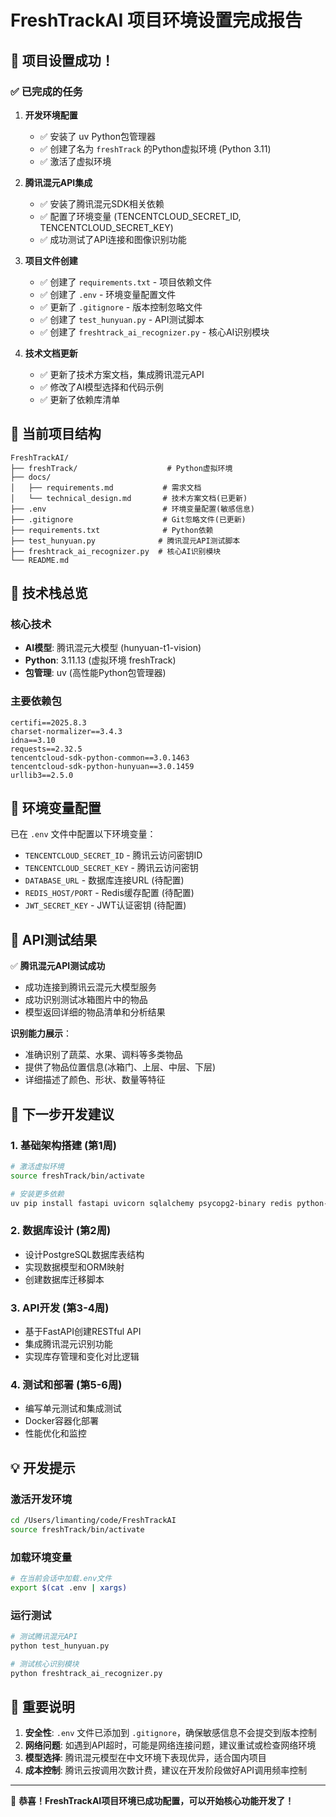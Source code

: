 # FreshTrackAI 项目环境设置完成报告

## 🎉 项目设置成功！

### ✅ 已完成的任务

1. **开发环境配置**
   - ✅ 安装了 uv Python包管理器
   - ✅ 创建了名为 `freshTrack` 的Python虚拟环境 (Python 3.11)
   - ✅ 激活了虚拟环境

2. **腾讯混元API集成**
   - ✅ 安装了腾讯混元SDK相关依赖
   - ✅ 配置了环境变量 (TENCENTCLOUD_SECRET_ID, TENCENTCLOUD_SECRET_KEY)
   - ✅ 成功测试了API连接和图像识别功能

3. **项目文件创建**
   - ✅ 创建了 `requirements.txt` - 项目依赖文件
   - ✅ 创建了 `.env` - 环境变量配置文件
   - ✅ 更新了 `.gitignore` - 版本控制忽略文件
   - ✅ 创建了 `test_hunyuan.py` - API测试脚本
   - ✅ 创建了 `freshtrack_ai_recognizer.py` - 核心AI识别模块

4. **技术文档更新**
   - ✅ 更新了技术方案文档，集成腾讯混元API
   - ✅ 修改了AI模型选择和代码示例
   - ✅ 更新了依赖库清单

## 📁 当前项目结构

```
FreshTrackAI/
├── freshTrack/                    # Python虚拟环境
├── docs/
│   ├── requirements.md           # 需求文档
│   └── technical_design.md       # 技术方案文档(已更新)
├── .env                          # 环境变量配置(敏感信息)
├── .gitignore                    # Git忽略文件(已更新)
├── requirements.txt              # Python依赖
├── test_hunyuan.py              # 腾讯混元API测试脚本
├── freshtrack_ai_recognizer.py  # 核心AI识别模块
└── README.md
```

## 🔧 技术栈总览

### 核心技术
- **AI模型**: 腾讯混元大模型 (hunyuan-t1-vision)
- **Python**: 3.11.13 (虚拟环境 freshTrack)
- **包管理**: uv (高性能Python包管理器)

### 主要依赖包
```
certifi==2025.8.3
charset-normalizer==3.4.3
idna==3.10
requests==2.32.5
tencentcloud-sdk-python-common==3.0.1463
tencentcloud-sdk-python-hunyuan==3.0.1459
urllib3==2.5.0
```

## 🔐 环境变量配置

已在 `.env` 文件中配置以下环境变量：
- `TENCENTCLOUD_SECRET_ID` - 腾讯云访问密钥ID
- `TENCENTCLOUD_SECRET_KEY` - 腾讯云访问密钥
- `DATABASE_URL` - 数据库连接URL (待配置)
- `REDIS_HOST/PORT` - Redis缓存配置 (待配置)
- `JWT_SECRET_KEY` - JWT认证密钥 (待配置)

## 🧪 API测试结果

✅ **腾讯混元API测试成功**
- 成功连接到腾讯云混元大模型服务
- 成功识别测试冰箱图片中的物品
- 模型返回详细的物品清单和分析结果

**识别能力展示**：
- 准确识别了蔬菜、水果、调料等多类物品
- 提供了物品位置信息(冰箱门、上层、中层、下层)
- 详细描述了颜色、形状、数量等特征

## 🚀 下一步开发建议

### 1. 基础架构搭建 (第1周)
```bash
# 激活虚拟环境
source freshTrack/bin/activate

# 安装更多依赖
uv pip install fastapi uvicorn sqlalchemy psycopg2-binary redis python-dotenv
```

### 2. 数据库设计 (第2周)
- 设计PostgreSQL数据库表结构
- 实现数据模型和ORM映射
- 创建数据库迁移脚本

### 3. API开发 (第3-4周) 
- 基于FastAPI创建RESTful API
- 集成腾讯混元识别功能
- 实现库存管理和变化对比逻辑

### 4. 测试和部署 (第5-6周)
- 编写单元测试和集成测试
- Docker容器化部署
- 性能优化和监控

## 💡 开发提示

### 激活开发环境
```bash
cd /Users/limanting/code/FreshTrackAI
source freshTrack/bin/activate
```

### 加载环境变量
```bash
# 在当前会话中加载.env文件
export $(cat .env | xargs)
```

### 运行测试
```bash
# 测试腾讯混元API
python test_hunyuan.py

# 测试核心识别模块
python freshtrack_ai_recognizer.py
```

## 📝 重要说明

1. **安全性**: `.env` 文件已添加到 `.gitignore`，确保敏感信息不会提交到版本控制
2. **网络问题**: 如遇到API超时，可能是网络连接问题，建议重试或检查网络环境
3. **模型选择**: 腾讯混元模型在中文环境下表现优异，适合国内项目
4. **成本控制**: 腾讯云按调用次数计费，建议在开发阶段做好API调用频率控制

---

🎊 **恭喜！FreshTrackAI项目环境已成功配置，可以开始核心功能开发了！**